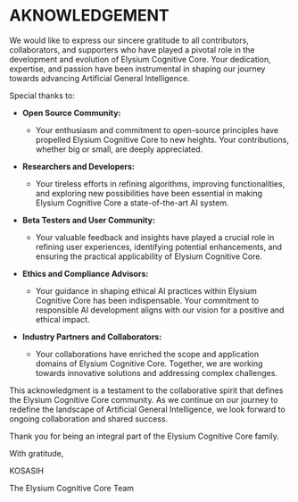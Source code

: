 # AKNOWLEDGEMENT

We would like to express our sincere gratitude to all contributors, collaborators, and supporters who have played a pivotal role in the development and evolution of Elysium Cognitive Core. Your dedication, expertise, and passion have been instrumental in shaping our journey towards advancing Artificial General Intelligence.

Special thanks to:

- **Open Source Community:**
  - Your enthusiasm and commitment to open-source principles have propelled Elysium Cognitive Core to new heights. Your contributions, whether big or small, are deeply appreciated.

- **Researchers and Developers:**
  - Your tireless efforts in refining algorithms, improving functionalities, and exploring new possibilities have been essential in making Elysium Cognitive Core a state-of-the-art AI system.

- **Beta Testers and User Community:**
  - Your valuable feedback and insights have played a crucial role in refining user experiences, identifying potential enhancements, and ensuring the practical applicability of Elysium Cognitive Core.

- **Ethics and Compliance Advisors:**
  - Your guidance in shaping ethical AI practices within Elysium Cognitive Core has been indispensable. Your commitment to responsible AI development aligns with our vision for a positive and ethical impact.

- **Industry Partners and Collaborators:**
  - Your collaborations have enriched the scope and application domains of Elysium Cognitive Core. Together, we are working towards innovative solutions and addressing complex challenges.

This acknowledgment is a testament to the collaborative spirit that defines the Elysium Cognitive Core community. As we continue on our journey to redefine the landscape of Artificial General Intelligence, we look forward to ongoing collaboration and shared success.

Thank you for being an integral part of the Elysium Cognitive Core family.

With gratitude,

KOSASIH

The Elysium Cognitive Core Team
